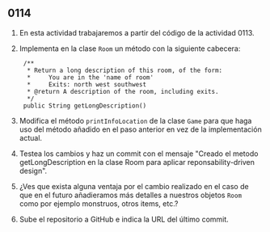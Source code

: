 ## 0114

1. En esta actividad trabajaremos a partir del código de la actividad 0113.

2. Implementa en la clase `Room` un método con la siguiente cabecera:

        /**
         * Return a long description of this room, of the form:
         *     You are in the 'name of room'
         *     Exits: north west southwest
         * @return A description of the room, including exits.
         */
        public String getLongDescription()

3. Modifica el método `printInfoLocation` de la clase `Game` para que haga uso  del método añadido en el paso anterior en vez de la implementación actual.

4. Testea los cambios y haz un commit con el mensaje "Creado el metodo getLongDescription en la clase Room para aplicar reponsability-driven design".

5. ¿Ves que exista alguna ventaja por el cambio realizado en el caso de que en el futuro añadieramos más detalles a nuestros objetos `Room` como por ejemplo monstruos, otros items, etc.?

6. Sube el repositorio a GitHub e indica la URL del último commit.
